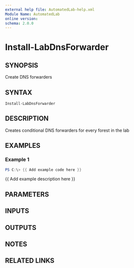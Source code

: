 ```yaml
---
external help file: AutomatedLab-help.xml
Module Name: AutomatedLab
online version:
schema: 2.0.0
---
```


# Install-LabDnsForwarder

## SYNOPSIS
Create DNS forwarders

## SYNTAX

```
Install-LabDnsForwarder
```

## DESCRIPTION
Creates conditional DNS forwarders for every forest in the lab

## EXAMPLES

### Example 1
```powershell
PS C:\> {{ Add example code here }}
```

{{ Add example description here }}

## PARAMETERS

## INPUTS

## OUTPUTS

## NOTES

## RELATED LINKS
